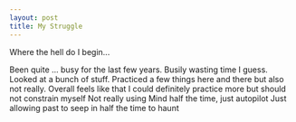 ```yaml
---
layout: post
title: My Struggle
---
```


Where the hell do I begin...

Been quite ... busy for the last few years. Busily wasting time I guess.
Looked at a bunch of stuff.
Practiced a few things here and there but also not really.
Overall feels like that I could definitely practice more but should not constrain myself
Not really using Mind half the time, just autopilot
Just allowing past to seep in half the time to haunt
